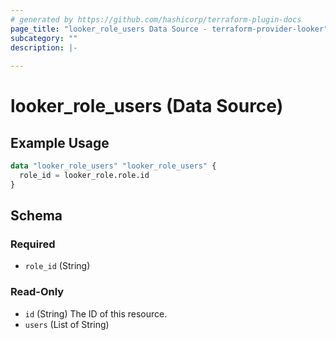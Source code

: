 ```yaml
---
# generated by https://github.com/hashicorp/terraform-plugin-docs
page_title: "looker_role_users Data Source - terraform-provider-looker"
subcategory: ""
description: |-
  
---
```


# looker_role_users (Data Source)



## Example Usage

```terraform
data "looker_role_users" "looker_role_users" {
  role_id = looker_role.role.id
}
```

<!-- schema generated by tfplugindocs -->
## Schema

### Required

- `role_id` (String)

### Read-Only

- `id` (String) The ID of this resource.
- `users` (List of String)


